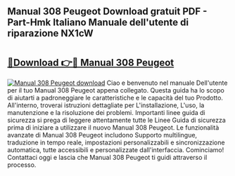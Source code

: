 ## Manual 308 Peugeot Download gratuit PDF - Part-Hmk Italiano Manuale dell'utente di riparazione NX1cW

# <h2><a href="http://df9mnpw.blite.top/?on=Manual+308+Peugeot">🔗Download 👉🔴 Manual 308 Peugeot</a></h2>

[![Manual 308 Peugeot download](https://i.imgur.com/lujVjoI.png)](http://df9mnpw.blite.top/?on=Manual+308+Peugeot)
Ciao e benvenuto nel manuale Dell'utente per il tuo Manual 308 Peugeot appena collegato. Questa guida ha lo scopo di aiutarti a padroneggiare le caratteristiche e le capacità del tuo Prodotto. All'interno, troverai istruzioni dettagliate per L'installazione, L'uso, la manutenzione e la risoluzione dei problemi. Importanti linee guida di sicurezza si prega di leggere attentamente tutte le Linee Guida di sicurezza prima di iniziare a utilizzare il nuovo Manual 308 Peugeot. Le funzionalità avanzate di Manual 308 Peugeot includono Supporto multilingue, traduzione in tempo reale, impostazioni personalizzabili e sincronizzazione automatica, tutte accessibili e personalizzate dall'interfaccia. Cominciamo! Contattaci oggi e lascia che Manual 308 Peugeot ti guidi attraverso il processo.
